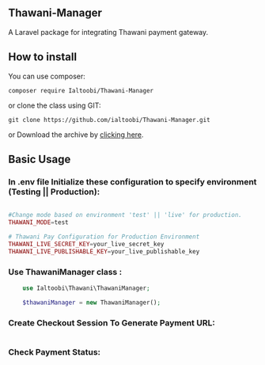 ## Thawani-Manager

A Laravel package for integrating Thawani payment gateway.

## How to install
You can use composer:

```composer require Ialtoobi/Thawani-Manager```

or clone the class using GIT:

    git clone https://github.com/ialtoobi/Thawani-Manager.git
or Download the archive by [clicking here](https://github.com/ialtoobi/Thawani-Manager/archive/master.zip).

## Basic Usage
### In .env file Initialize these configuration to specify environment (Testing || Production):
```php

#Change mode based on environment 'test' || 'live' for production.
THAWANI_MODE=test

# Thawani Pay Configuration for Production Environment
THAWANI_LIVE_SECRET_KEY=your_live_secret_key
THAWANI_LIVE_PUBLISHABLE_KEY=your_live_publishable_key

```

### Use ThawaniManager class :
```php
    use Ialtoobi\Thawani\ThawaniManager;

    $thawaniManager = new ThawaniManager();
```

### Create Checkout Session To Generate Payment URL:
```php

```

### Check Payment Status:
```php

```
